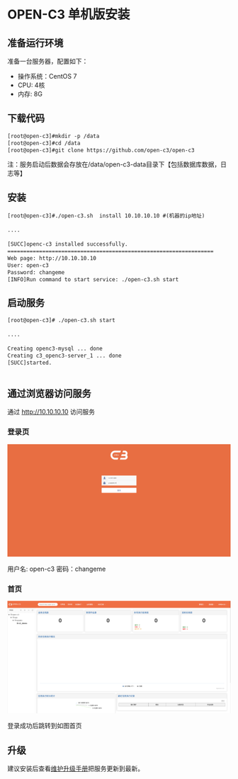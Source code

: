 # OPEN-C3 单机版安装

## 准备运行环境

准备一台服务器，配置如下：
* 操作系统：CentOS 7
* CPU: 4核
* 内存: 8G

## 下载代码

```
[root@open-c3]#mkdir -p /data
[root@open-c3]#cd /data
[root@open-c3]#git clone https://github.com/open-c3/open-c3
```
注：服务启动后数据会存放在/data/open-c3-data目录下【包括数据库数据，日志等】

## 安装

```
[root@open-c3]#./open-c3.sh  install 10.10.10.10 #(机器的ip地址)

....

[SUCC]openc-c3 installed successfully.
=================================================================
Web page: http://10.10.10.10
User: open-c3
Password: changeme
[INFO]Run command to start service: ./open-c3.sh start
```

## 启动服务

```
[root@open-c3]# ./open-c3.sh start

....

Creating openc3-mysql ... done
Creating c3_openc3-server_1 ... done
[SUCC]started.


```

## 通过浏览器访问服务

通过 http://10.10.10.10 访问服务

### 登录页
![登录页面](/单机版安装/images/登录页面.png)

用户名: open-c3 密码：changeme

### 首页
![刚安装完的首页](/单机版安装/images/刚安装完的首页.png)

登录成功后跳转到如图首页


## 升级

建议安装后查看[维护升级手册](/维护升级/README.md)把服务更新到最新。
